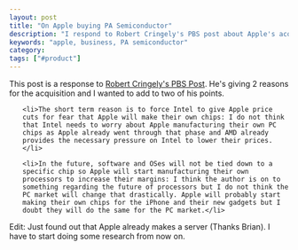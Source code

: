 ```yaml
---
layout: post
title: "On Apple buying PA Semiconductor"
description: "I respond to Robert Cringely's PBS post about Apple's acquisition of PA Semiconductor."
keywords: "apple, business, PA semiconductor"
category:
tags: ["#product"]
---
```

This post is a response to <a href="http://www.pbs.org/cringely/pulpit/2008/pulpit_20080425_004775.html" target="_blank">Robert Cringely's PBS Post</a>. He's giving 2 reasons for the acquisition and I wanted to add to two of his points.

<ul class="bulleted">

    <li>The short term reason is to force Intel to give Apple price cuts for fear that Apple will make their own chips: I do not think that Intel needs to worry about Apple manufacturing their own PC chips as Apple already went through that phase and AMD already provides the necessary pressure on Intel to lower their prices.</li>

    <li>In the future, software and OSes will not be tied down to a specific chip so Apple will start manufacturing their own processors to increase their margins: I think the author is on to something regarding the future of processors but I do not think the PC market will change that drastically. Apple will probably start making their own chips for the iPhone and their new gadgets but I doubt they will do the same for the PC market.</li>

</ul>

Edit: Just found out that Apple already makes a server (Thanks Brian). I have to start doing some research from now on.
